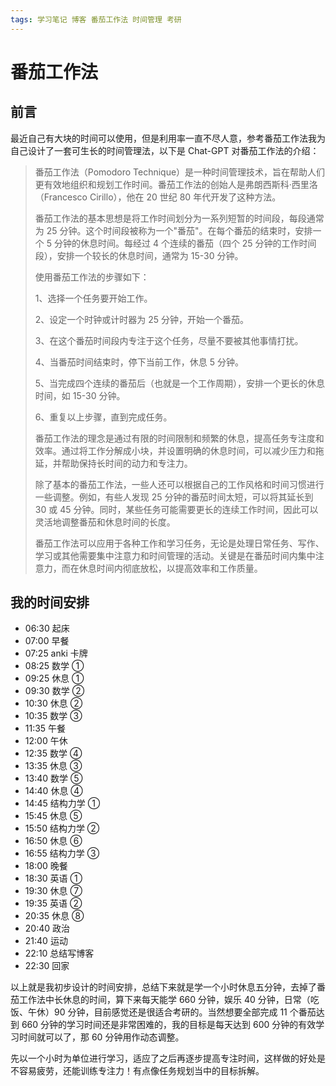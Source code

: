 ```yaml
---
tags: 学习笔记 博客 番茄工作法 时间管理 考研
---
```


# 番茄工作法

## 前言

最近自己有大块的时间可以使用，但是利用率一直不尽人意，参考番茄工作法我为自己设计了一套可生长的时间管理法，以下是 Chat-GPT 对番茄工作法的介绍：

> 番茄工作法（Pomodoro Technique）是一种时间管理技术，旨在帮助人们更有效地组织和规划工作时间。番茄工作法的创始人是弗朗西斯科·西里洛（Francesco Cirillo），他在 20 世纪 80 年代开发了这种方法。
> 
> 番茄工作法的基本思想是将工作时间划分为一系列短暂的时间段，每段通常为 25 分钟。这个时间段被称为一个"番茄"。在每个番茄的结束时，安排一个 5 分钟的休息时间。每经过 4 个连续的番茄（四个 25 分钟的工作时间段），安排一个较长的休息时间，通常为 15-30 分钟。
> 
> 使用番茄工作法的步骤如下：
> 
> 1、选择一个任务要开始工作。
> 
> 2、设定一个时钟或计时器为 25 分钟，开始一个番茄。
> 
> 3、在这个番茄时间段内专注于这个任务，尽量不要被其他事情打扰。
> 
> 4、当番茄时间结束时，停下当前工作，休息 5 分钟。
> 
> 5、当完成四个连续的番茄后（也就是一个工作周期），安排一个更长的休息时间，如 15-30 分钟。
> 
> 6、重复以上步骤，直到完成任务。
> 
> 番茄工作法的理念是通过有限的时间限制和频繁的休息，提高任务专注度和效率。通过将工作分解成小块，并设置明确的休息时间，可以减少压力和拖延，并帮助保持长时间的动力和专注力。
> 
> 除了基本的番茄工作法，一些人还可以根据自己的工作风格和时间习惯进行一些调整。例如，有些人发现 25 分钟的番茄时间太短，可以将其延长到 30 或 45 分钟。同时，某些任务可能需要更长的连续工作时间，因此可以灵活地调整番茄和休息时间的长度。
> 
> 番茄工作法可以应用于各种工作和学习任务，无论是处理日常任务、写作、学习或其他需要集中注意力和时间管理的活动。关键是在番茄时间内集中注意力，而在休息时间内彻底放松，以提高效率和工作质量。

## 我的时间安排

- 06:30 起床
- 07:00 早餐
- 07:25 anki 卡牌
- 08:25 数学 ①
- 09:25 休息 ①
- 09:30 数学 ②
- 10:30 休息 ②
- 10:35 数学 ③
- 11:35 午餐
- 12:00 午休
- 12:35 数学 ④
- 13:35 休息 ③
- 13:40 数学 ⑤
- 14:40 休息 ④
- 14:45 结构力学 ①
- 15:45 休息 ⑤
- 15:50 结构力学 ②
- 16:50 休息 ⑥
- 16:55 结构力学 ③
- 18:00 晚餐
- 18:30 英语 ①
- 19:30 休息 ⑦
- 19:35 英语 ②
- 20:35 休息 ⑧
- 20:40 政治
- 21:40 运动
- 22:10 总结写博客
- 22:30 回家

以上就是我初步设计的时间安排，总结下来就是学一个小时休息五分钟，去掉了番茄工作法中长休息的时间，算下来每天能学 660 分钟，娱乐 40 分钟，日常（吃饭、午休）90 分钟，目前感觉还是很适合考研的。当然想要全部完成 11 个番茄达到 660 分钟的学习时间还是非常困难的，我的目标是每天达到 600 分钟的有效学习时间就可以了，那 60 分钟用作动态调整。

先以一个小时为单位进行学习，适应了之后再逐步提高专注时间，这样做的好处是不容易疲劳，还能训练专注力！有点像任务规划当中的目标拆解。